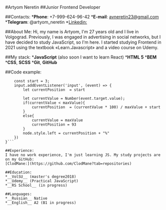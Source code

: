 #Artyom Neretin
##Junior Frontend Developer

##Contacts:
*__Phone__: +7-999-624-96-42
*__E-mail__: avneretin23@gmail.com
*__Telegram__: @artyom_neretin
*[Linkedin:](https://www.linkedin.com/in/artyom-neretin-26250b224/)

##About Me:
Hi, my name is Artyom, I'm 27 years old and I live in Volgograd. Previously, I was engaged in advertising in social networks, but I have decided to study JavaScript, so I'm here. I started studying Frontend in 2021 using the textbook «Learn.Javascript» and a video course on Udemy.

##My stack:
*__JavaScript__ (also soon I want to learn React)
*__HTML 5__
*__BEM__
*__CSS__, __SCSS__
*__Git__, __GitHub__

##Code example:
```function calculator (node, input, maxValue) {
    const start = 3;
    input.addEventListener('input', (event) => {
        let currentPosition  = start
        
        let currentValue = Number(event.target.value);
        if(currentValue < maxValue){
            currentPosition  = (currentValue * 100) / maxValue + start
        }
        else{
            currentValue = maxValue
            currentPosition = 93
        }
        node.style.left = currentPosition + "%" 
    })
}```

##Experience:
I have no work experience, I'm just learning JS. My study projects are on my GitHub:
[ClodMane:](https://github.com/ClodMane?tab=repositories)

##Education:
*__VolSU__ (master's degree2018)
*__Udemy__ (Practical JavaScript)
*__RS School__ (in progress)

##Languages:
*__Russian__ Native
*__English__ A2 (B1 in progress)